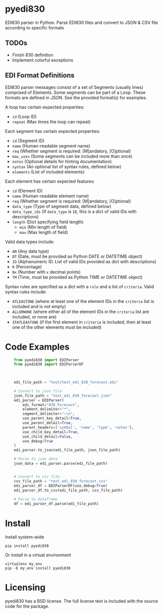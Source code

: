 # pyedi830
EDI830 parser in Python. Parse EDI830 files and convert to JSON &amp; CSV file according to specific formats

## TODOs

* Finish 830 definition
* Implement colorful exceptions

## EDI Format Definitions
EDI830 parser messages consist of a set of Segments (usually lines) comprised of Elements. Some segments can be part of a Loop. These formats are defined in JSON. See the provided format(s) for examples.

A loop has certain expected properties:

* `id` (Loop ID)
* `repeat` (Max times the loop can repeat)

Each segment has certain expected properties:

* `id` (Segment ID)
* `name` (Human-readable segment name)
* `req` (Whether segment is required: [M]andatory, [O]ptional)
* `max_uses` (Some segments can be included more than once)
* `notes` (Optional details for hinting documentation)
* `syntax` (An optional list of syntax rules, defined below)
* `elements` (List of included elements)

Each element has certain expected features: 

* `id` (Element ID)
* `name` (Human-readable element name)
* `req` (Whether segment is required: [M]andatory, [O]ptional)
* `data_type` (Type of segment data, defined below)
* `data_type_ids` (If `data_type` is `ID`, this is a dict of valid IDs with descriptions)
* `length` (Dict specifying field length)
    * `min` (Min length of field)
    * `max` (Max length of field)

Valid data types include:

* `AN` (Any data type)
* `DT` (Date, must be provided as Python DATE or DATETIME object)
* `ID` (Alphanumeric ID. List of valid IDs provided as dict with descriptions)
* `R`  (Percentage)
* `Nx` (Number with `x` decimal points)
* `TM` (Time, must be provided as Python TIME or DATETIME object)

Syntax rules are specified as a dict with a `rule` and a list of `criteria`. Valid syntax rules include:

* `ATLEASTONE` (where at least one of the element IDs in the `criteria` list is included and is not empty)
* `ALLORNONE` (where either all of the element IDs in the `criteria` list are included, or none are)
* `IFATLEASTONE` (if the first element in `criteria` is included, then at least one of the other elements must be included)

# Code Examples

```python
    from pyedi830 import EDIParser
    from pyedi830 import EDIParserDF

    
    
    edi_file_path = "test/test_edi_830_forecast.edi"

    # Convert to json file
    json_file_path = "test_edi_830_forecast.json"
    edi_parser = EDIParser(
        edi_format="830_Forecast",
        element_delimiter="*",
        segment_delimiter="~\n",
        use_parent_key_detail=True,
        use_parent_detail=True,
        parent_headers=['symbol', 'name', 'type', 'notes'],
        use_child_key_detail=True,
        use_child_detail=False,
        use_debug=True
    )
    edi_parser.to_json(edi_file_path, json_file_path)

    # Parse to json data
    json_data = edi_parser.parse(edi_file_path)


    # Convert to csv file.
    csv_file_path = "test_edi_830_forecast.csv"
    edi_parser_df = EDIParserDF(use_debug=True)
    edi_parser_df.to_csv(edi_file_path, csv_file_path)
    
    # Parse to dataframe
    df = edi_parser_df.parse(edi_file_path)
```

# Install

Install system-wide

    pip install pyedi830

Or install in a virtual environment

    virtualenv my_env
    pip -E my_env install pyedi830

# Licensing

pyedi830 has a BSD license. The full license text is included with the source code for the package. 
